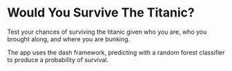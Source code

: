 # Would You Survive The Titanic?

Test your chances of surviving the titanic given who you are, who you brought along, and where you are bunking.

The app uses the dash framework, predicting with a random forest classifier to produce a probability of survival.
